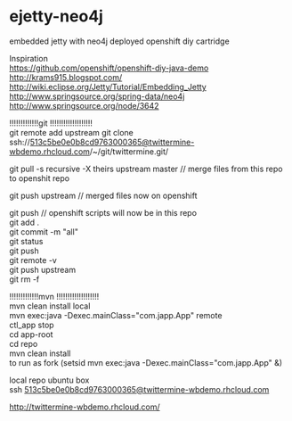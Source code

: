 ejetty-neo4j    
============

embedded jetty with neo4j  deployed openshift diy cartridge  
  
Inspiration  
https://github.com/openshift/openshift-diy-java-demo   
http://krams915.blogspot.com/  
http://wiki.eclipse.org/Jetty/Tutorial/Embedding_Jetty  
http://www.springsource.org/spring-data/neo4j  
http://www.springsource.org/node/3642  

!!!!!!!!!!!!!git !!!!!!!!!!!!!!!!!!!  
git remote add upstream git clone ssh://513c5be0e0b8cd9763000365@twittermine-wbdemo.rhcloud.com/~/git/twittermine.git/  

git pull -s recursive -X theirs upstream master // merge files from this repo to openshit repo     

git push upstream // merged files now on openshift    

git push  // openshift scripts will now be in this repo   
git add .  
git commit -m "all"  
git status  
git push  
git remote -v  
git push upstream  
git rm -f   

    

!!!!!!!!!!!!!mvn !!!!!!!!!!!!!!!!!!!    
mvn clean install 
local     
mvn exec:java -Dexec.mainClass="com.japp.App"
remote   
ctl_app stop  
cd app-root  
cd repo  
mvn clean install  
to run as fork
(setsid mvn exec:java -Dexec.mainClass="com.japp.App" &)  

local repo ubuntu box   
ssh 513c5be0e0b8cd9763000365@twittermine-wbdemo.rhcloud.com  

http://twittermine-wbdemo.rhcloud.com/


